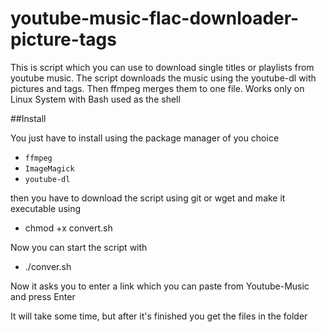 # youtube-music-flac-downloader-picture-tags
This is script which you can use to download single titles or playlists from youtube music. The script downloads the music using the youtube-dl with pictures and tags. Then ffmpeg merges them to one file. Works only on Linux System with Bash used as the shell


##Install

You just have to install using the package manager of you choice

* `ffmpeg`
* `ImageMagick`
* `youtube-dl`

then you have to download the script using git or wget and make it executable using 

* chmod +x convert.sh

Now you can start the script with 

* ./conver.sh

Now it asks you to enter a link which you can paste from Youtube-Music and press Enter

It will take some time, but after it's finished you get the files in the folder
